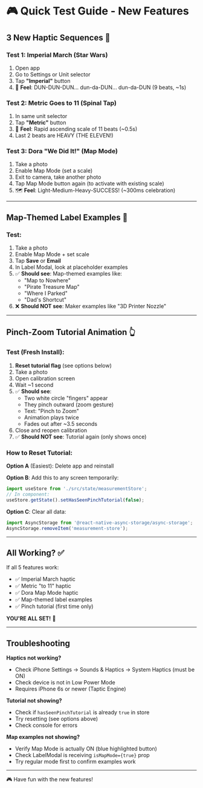 # 🎮 Quick Test Guide - New Features

## 3 New Haptic Sequences 🎵

### Test 1: Imperial March (Star Wars)
1. Open app
2. Go to Settings or Unit selector
3. Tap **"Imperial"** button
4. 🎵 **Feel**: DUN-DUN-DUN... dun-da-DUN... dun-da-DUN (9 beats, ~1s)

### Test 2: Metric Goes to 11 (Spinal Tap)
1. In same unit selector
2. Tap **"Metric"** button
3. 🎸 **Feel**: Rapid ascending scale of 11 beats (~0.5s)
4. Last 2 beats are HEAVY (THE ELEVEN!)

### Test 3: Dora "We Did It!" (Map Mode)
1. Take a photo
2. Enable Map Mode (set a scale)
3. Exit to camera, take another photo
4. Tap Map Mode button again (to activate with existing scale)
5. 🗺️ **Feel**: Light-Medium-Heavy-SUCCESS! (~300ms celebration)

---

## Map-Themed Label Examples 🗾

### Test:
1. Take a photo
2. Enable Map Mode + set scale
3. Tap **Save** or **Email**
4. In Label Modal, look at placeholder examples
5. ✅ **Should see**: Map-themed examples like:
   - "Map to Nowhere"
   - "Pirate Treasure Map"  
   - "Where I Parked"
   - "Dad's Shortcut"
6. ❌ **Should NOT see**: Maker examples like "3D Printer Nozzle"

---

## Pinch-Zoom Tutorial Animation 👆

### Test (Fresh Install):
1. **Reset tutorial flag** (see options below)
2. Take a photo
3. Open calibration screen
4. Wait ~1 second
5. ✅ **Should see**: 
   - Two white circle "fingers" appear
   - They pinch outward (zoom gesture)
   - Text: "Pinch to Zoom"
   - Animation plays twice
   - Fades out after ~3.5 seconds
6. Close and reopen calibration
7. ✅ **Should NOT see**: Tutorial again (only shows once)

### How to Reset Tutorial:
**Option A** (Easiest): Delete app and reinstall

**Option B**: Add this to any screen temporarily:
```javascript
import useStore from './src/state/measurementStore';
// In component:
useStore.getState().setHasSeenPinchTutorial(false);
```

**Option C**: Clear all data:
```javascript
import AsyncStorage from '@react-native-async-storage/async-storage';
AsyncStorage.removeItem('measurement-store');
```

---

## All Working? ✅

If all 5 features work:
- ✅ Imperial March haptic
- ✅ Metric "to 11" haptic  
- ✅ Dora Map Mode haptic
- ✅ Map-themed label examples
- ✅ Pinch tutorial (first time only)

**YOU'RE ALL SET!** 🎉

---

## Troubleshooting

**Haptics not working?**
- Check iPhone Settings → Sounds & Haptics → System Haptics (must be ON)
- Check device is not in Low Power Mode
- Requires iPhone 6s or newer (Taptic Engine)

**Tutorial not showing?**
- Check if `hasSeenPinchTutorial` is already `true` in store
- Try resetting (see options above)
- Check console for errors

**Map examples not showing?**
- Verify Map Mode is actually ON (blue highlighted button)
- Check LabelModal is receiving `isMapMode={true}` prop
- Try regular mode first to confirm examples work

---

🎮 Have fun with the new features!
